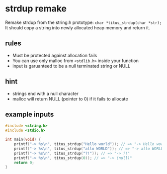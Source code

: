 # strdup remake

Remake strdup from the string.h
prototype: `char *titus_strdup(char *str);`
It should copy a string into newly allocated heap memory and return it.

## rules
 - Must be protected against allocation fails
 - You can use only malloc from `<stdlib.h>` inside your function
 - input is garuanteed to be a null terminated string or NULL

## hint
 - strings end with a null character
 - malloc will return NULL (pointer to 0) if it fails to allocate

## example inputs
```Cpp
#include <string.h>
#include <stdio.h>

int main(void) {
    printf("-> %s\n", titus_strdup("Hello world")); // => "-> Hello world"
    printf("-> %s\n", titus_strdup("allo WORLD")); // => "-> allo WORLD"
    printf("-> %s\n", titus_strdup("?!")); // => "-> ?!"
    printf("-> %s\n", titus_strdup(0)); // => "-> (null)"
    return 0;
}
```
